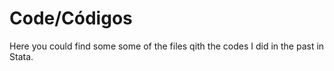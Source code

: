 # Code/Códigos
Here you could find some some of the files qith the codes I did in the past in Stata.
